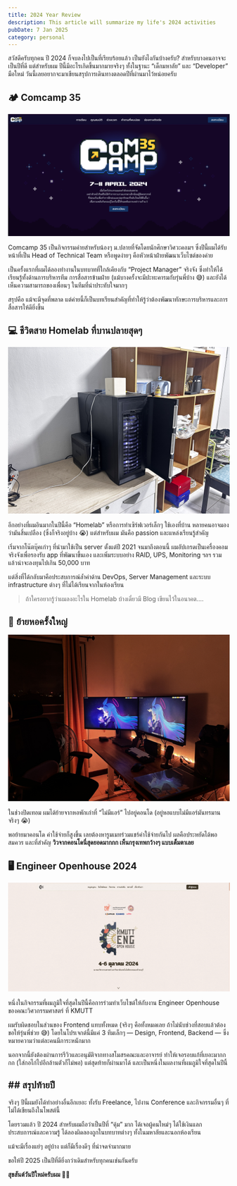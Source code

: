 ```yaml
---
title: 2024 Year Review
description: This article will summarize my life's 2024 activities
pubDate: 7 Jan 2025
category: personal
---
```

สวัสดีครับทุกคน ปี 2024 ก็จบลงไปเป็นที่เรียบร้อยแล้ว เป็นยังไงกันบ้างครับ? สำหรับบางคนอาจจะเป็นปีที่ดี แต่สำหรับผม ปีนี้มีอะไรเกิดขึ้นมากมายจริงๆ ทั้งในฐานะ “เด็กมหาลัย” และ “Developer” มือใหม่ วันนี้เลยอยากจะมาเขียนสรุปการเดินทางตลอดปีที่ผ่านมาไว้หน่อยครับ

## 🏕️ Comcamp 35

![comcamp](./images/comcamp.png)

Comcamp 35 เป็นกิจกรรมค่ายสำหรับน้องๆ ม.ปลายที่จัดโดยนักศึกษาวิศวะคอมฯ ซึ่งปีนี้ผมได้รับหน้าที่เป็น Head of Technical Team หรือพูดง่ายๆ คือหัวหน้าฝ่ายพัฒนาเว็บไซต์ของค่าย

เป็นครั้งแรกที่ผมได้ลองทำงานในบทบาทที่ใกล้เคียงกับ “Project Manager” จริงจัง ซึ่งทำให้ได้เรียนรู้ทั้งด้านการบริหารทีม การสื่อสารข้ามฝ่าย (แม้บางครั้งจะมีปะทะคารมกับรุ่นพี่บ้าง 😅) และยังได้เห็นความสามารถของเพื่อนๆ ในทีมที่น่าประทับใจมากๆ

สรุปคือ แม้จะมีจุดที่พลาด แต่ค่ายนี้ก็เป็นบทเรียนสำคัญที่ทำให้รู้ว่าต้องพัฒนาทักษะการบริหารและการสื่อสารให้ดียิ่งขึ้น

## 💻 ชีวิตสาย Homelab ที่บานปลายสุดๆ

![homelab](./images/homelab.jpeg)

อีกอย่างที่ผมอินมากในปีนี้คือ “Homelab” หรือการทำเซิร์ฟเวอร์เล็กๆ ใช้เองที่บ้าน หลายคนอาจมองว่ามันสิ้นเปลือง (ซึ่งก็จริงอยู่บ้าง 😭) แต่สำหรับผม มันคือ passion และแหล่งเรียนรู้สำคัญ

เริ่มจากโน๊ตบุ๊คเก่าๆ ที่นำมาใช้เป็น server ตั้งแต่ปี 2021 จนมาถึงตอนนี้ ผมอัปเกรดเป็นเครื่องคอมจริงจังเพื่อรองรับ app ที่พัฒนาขึ้นเอง และเพิ่มระบบอย่าง RAID, UPS, Monitoring ฯลฯ รวมแล้วน่าจะลงทุนไปเกิน 50,000 บาท

แต่สิ่งที่ได้กลับมาคือประสบการณ์ล้ำค่าด้าน DevOps, Server Management และระบบ infrastructure ต่างๆ ที่ไม่ได้เรียนจากในห้องเรียน

> ถ้าใครอยากรู้ว่าผมลงอะไรใน Homelab บ้างเดี๋ยวมี Blog เขียนไว้ในอนาคต....

## 🏢 ย้ายหอครั้งใหญ่

![dorm](./images/dorm.jpeg)

ในช่วงปิดเทอม ผมได้ย้ายจากหอพักเก่าที่ “ไม่มีแอร์” ไปอยู่คอนโด (อยู่หอแบบไม่มีแอร์มันทรมานจริงๆ 😭)

พอย้ายมาคอนโด ค่าใช้จ่ายก็สูงขึ้น เลยต้องหารูมเมทร่วมแชร์ค่าใช้จ่ายกันไป ผลคือประหยัดได้พอสมควร และที่สำคัญ **วิวจากคอนโดนี่สุดยอดมากกก เห็นกรุงเทพกว้างๆ แบบเต็มตาเลย**

## 🖥️ Engineer Openhouse 2024

![openhouse](./images/openhouse.png)

หนึ่งในกิจกรรมที่ผมภูมิใจที่สุดในปีนี้คือการร่วมทำเว็บไซต์ให้กับงาน Engineer Openhouse ของคณะวิศวกรรมศาสตร์ ที่ KMUTT

ผมรับผิดชอบในส่วนของ Frontend แทบทั้งหมด (จริงๆ คือทั้งหมดเลย ถ้าไม่นับช่วงที่สอบแล้วต้องขอให้รุ่นพี่ช่วย 😅) โดยในโปรเจกต์นี้มีแค่ 3 ทีมเล็กๆ — Design, Frontend, Backend — ซึ่งหมายความว่าแต่ละคนมีภาระหนักมาก

นอกจากนี้ยังต้องผ่านการรีวิวและอนุมัติจากทางสโมสรคณะและอาจารย์ ทำให้เจอรอบแก้ที่เยอะมากกกก (ใส่กอไก่ไปอีกล้านตัวก็ไม่พอ) แต่สุดท้ายก็ผ่านมาได้ และเป็นหนึ่งในผลงานที่ผมภูมิใจที่สุดในปีนี้

## ## สรุปท้ายปี

จริงๆ ปีนี้ผมยังได้ทำอย่างอื่นอีกเยอะ ทั้งรับ Freelance, ไปงาน Conference และกิจกรรมอื่นๆ ที่ไม่ได้เขียนถึงในโพสต์นี้

โดยรวมแล้ว ปี 2024 สำหรับผมถือว่าเป็นปีที่ “คุ้ม” มาก ได้เจอผู้คนใหม่ๆ ได้ใช้เงินแลกประสบการณ์และความรู้ ได้ลองผิดลองถูกในบทบาทต่างๆ ทั้งในมหาลัยและนอกห้องเรียน

แม้จะมีเรื่องแย่ๆ อยู่บ้าง แต่ก็มีเรื่องดีๆ ที่น่าจดจำมากมาย

ขอให้ปี 2025 เป็นปีที่ดียิ่งกว่าเดิมสำหรับทุกคนเช่นกันครับ

**สุขสันต์วันปีใหม่ครับผม 🎉🥳**
